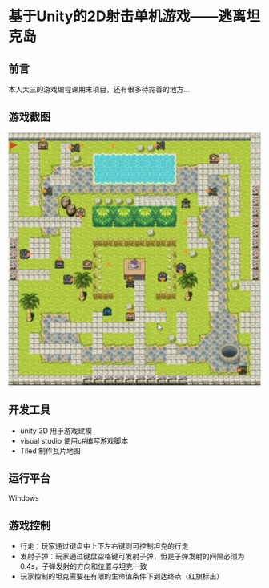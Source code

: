 # 基于Unity的2D射击单机游戏——逃离坦克岛
## 前言
本人大三的游戏编程课期末项目，还有很多待完善的地方...

## 游戏截图
![Image text](https://raw.githubusercontent.com/XiaoTang233/unity-2d-shooting-game/master/screenshoot/game-screenshoot.png)

## 开发工具
* unity 3D 用于游戏建模
* visual studio 使用c#编写游戏脚本
* Tiled 制作瓦片地图

## 运行平台
Windows

## 游戏控制
* 行走：玩家通过键盘中上下左右键则可控制坦克的行走
* 发射子弹：玩家通过键盘空格键可发射子弹，但是子弹发射的间隔必须为0.4s，子弹发射的方向和位置与坦克一致
* 玩家控制的坦克需要在有限的生命值条件下到达终点（红旗标出）
